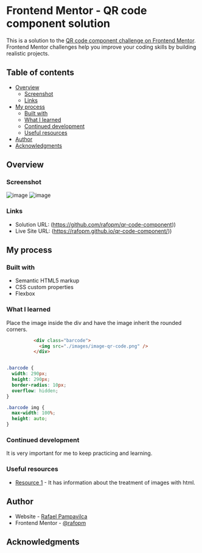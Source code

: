 # Frontend Mentor - QR code component solution

This is a solution to the [QR code component challenge on Frontend Mentor](https://www.frontendmentor.io/challenges/qr-code-component-iux_sIO_H). Frontend Mentor challenges help you improve your coding skills by building realistic projects. 

## Table of contents

- [Overview](#overview)
  - [Screenshot](#screenshot)
  - [Links](#links)
- [My process](#my-process)
  - [Built with](#built-with)
  - [What I learned](#what-i-learned)
  - [Continued development](#continued-development)
  - [Useful resources](#useful-resources)
- [Author](#author)
- [Acknowledgments](#acknowledgments)


## Overview

### Screenshot
![image](https://github.com/rafopm/qr-code-component/assets/5562967/bb1dd522-3202-45ae-a436-563cb0f53c99)
![image](https://github.com/rafopm/qr-code-component/assets/5562967/67750ebe-dd28-47f6-9e32-7028e6206c49)



### Links

- Solution URL: (https://github.com/rafopm/qr-code-component))
- Live Site URL: (https://rafopm.github.io/qr-code-component/))

## My process

### Built with

- Semantic HTML5 markup
- CSS custom properties
- Flexbox

### What I learned

Place the image inside the div and have the image inherit the rounded corners.

```html
          <div class="barcode">
            <img src="./images/image-qr-code.png" />
          </div>
```
```css

.barcode {
  width: 290px;
  height: 290px;
  border-radius: 10px;
  overflow: hidden;
}

.barcode img {
  max-width: 100%;
  height: auto;
}
```

### Continued development

It is very important for me to keep practicing and learning.

### Useful resources

- [Resource 1](https://developer.mozilla.org/es/docs/Learn/HTML/Multimedia_and_embedding/Images_in_HTML) - It has information about the treatment of images with html.


## Author

- Website - [Rafael Pampavilca](https://rafopm.netlify.app/)
- Frontend Mentor - [@rafopm](https://www.frontendmentor.io/profile/rafopm)

## Acknowledgments


